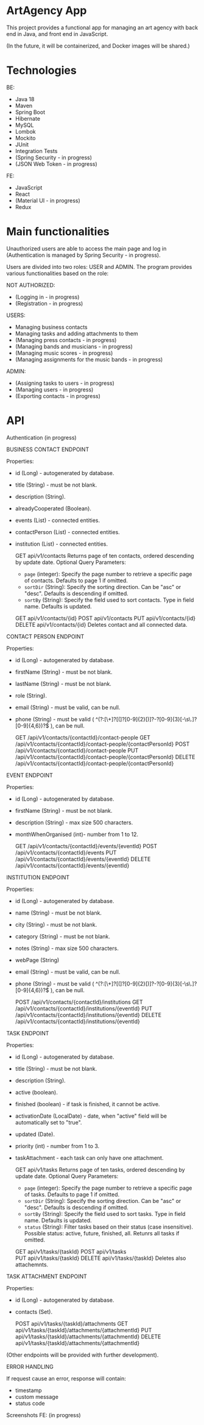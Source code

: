 # ArtAgency App

This project provides a functional app for managing an art agency with back end in Java, 
and front end in JavaScript. 

(In the future, it will be containerized, and Docker images will be shared.)

# Technologies

BE:
- Java 18
- Maven
- Spring Boot
- Hibernate
- MySQL
- Lombok
- Mockito
- JUnit
- Integration Tests
- (Spring Security - in progress)
- (JSON Web Token - in progress)

FE:
- JavaScript
- React
- (Material UI - in progress)
- Redux
    
# Main functionalities

Unauthorized users are able to access the main page and log in 
(Authentication is managed by Spring Security - in progress).

Users are divided into two roles: USER and ADMIN. 
The program provides various functionalities based on the role:

NOT AUTHORIZED:
- (Logging in - in progress)
- (Registration - in progress)

USERS:
- Managing business contacts
- Managing tasks and adding attachments to them
- (Managing press contacts - in progress)
- (Managing bands and musicians - in progress)
- (Managing music scores - in progress)
- (Managing assignments for the music bands - in progress)

ADMIN:
- (Assigning tasks to users - in progress)
- (Managing users - in progress)
- (Exporting contacts - in progress)

# API

Authentication (in progress)


BUSINESS CONTACT ENDPOINT

Properties:
- id (Long) - autogenerated by database.
- title (String) - must be not blank.
- description (String).
- alreadyCooperated (Boolean).
- events (List<Event>) - connected entities.
- contactPerson (List<contactPerson>) - connected entities.
- institution (List<institution>) - connected entities.

   
    GET api/v1/contacts     Returns page of ten contacts, ordered descending by update date.
     Optional Query Parameters:
    - `page` (integer): Specify the page number to retrieve a specific page of contacts. Defaults to page 1 if omitted.
    - `sortDir` (String): Specify the sorting direction. Can be "asc" or "desc". Defaults is descending if omitted.
    - `sortBy` (String): Specify the field used to sort contacts. Type in field name. Defaults is updated.

    GET api/v1/contacts/{id}
    POST api/v1/contacts
    PUT api/v1/contacts/{id}
    DELETE api/v1/contacts/{id}     Deletes contact and all connected data.



CONTACT PERSON ENDPOINT

Properties:
- id (Long) - autogenerated by database.
- firstName (String) - must be not blank.
- lastName (String) - must be not blank.
- role (String).
- email (String) - must be valid, can be null.
- phone (String) - must be valid ( ^(?:[\\+]?[(]?[0-9]{2}[)]?-?[0-9]{3}[-\\s\\.]?[0-9]{4,6})?$ ), can be null.


    GET /api/v1/contacts/{contactId}/contact-people
    GET /api/v1/contacts/{contactId}/contact-people/{contactPersonId}
    POST /api/v1/contacts/{contactId}/contact-people
    PUT /api/v1/contacts/{contactId}/contact-people/{contactPersonId}
    DELETE /api/v1/contacts/{contactId}/contact-people/{contactPersonId}

EVENT ENDPOINT

Properties:
- id (Long) - autogenerated by database.
- firstName (String) - must be not blank.
- description (String) - max size 500 characters.
- monthWhenOrganised (int)- number from 1 to 12. 


    GET /api/v1/contacts/{contactId}/events/{eventId}
    POST /api/v1/contacts/{contactId}/events
    PUT /api/v1/contacts/{contactId}/events/{eventId}
    DELETE /api/v1/contacts/{contactId}/events/{eventId}


INSTITUTION ENDPOINT

Properties:
- id (Long) - autogenerated by database.
- name (String) - must be not blank.
- city (String) - must be not blank.
- category (String) - must be not blank.
- notes (String) - max size 500 characters.
- webPage (String)
- email (String) - must be valid, can be null.
- phone (String) - must be valid ( ^(?:[\\+]?[(]?[0-9]{2}[)]?-?[0-9]{3}[-\\s\\.]?[0-9]{4,6})?$ ), can be null.


    POST /api/v1/contacts/{contactId}/institutions
    GET /api/v1/contacts/{contactId}/institutions/{eventId}
    PUT /api/v1/contacts/{contactId}/institutions/{eventId}
    DELETE /api/v1/contacts/{contactId}/institutions/{eventId}


TASK ENDPOINT

Properties:
- id (Long) - autogenerated by database.
- title (String) - must be not blank.
- description (String).
- active (boolean).
- finished (boolean) - if task is finished, it cannot be active.
- activationDate (LocalDate) - date, when "active" field will be automatically set to "true".
- updated (Date).
- priority (int) - number from 1 to 3.
- taskAttachment - each task can only have one attachment.


    GET api/v1/tasks  Returns page of ten tasks, ordered descending by update date.
    Optional Query Parameters:
    - `page` (integer): Specify the page number to retrieve a specific page of tasks. Defaults to page 1 if omitted.
    - `sortDir` (String): Specify the sorting direction. Can be "asc" or "desc". Defaults is descending if omitted.
    - `sortBy` (String): Specify the field used to sort tasks. Type in field name. Defaults is updated.
    - `status` (String): Filter tasks based on their status (case insensitive). Possible status: active, future, finished, all. 
    Retunrs all tasks if omitted.

    GET api/v1/tasks/{taskId}
    POST api/v1/tasks  
    PUT api/v1/tasks/{taskId}
    DELETE api/v1/tasks/{taskId} Deletes also attachemnts.

TASK ATTACHMENT ENDPOINT

Properties:
- id (Long) - autogenerated by database.
- contacts (Set<Contacts>).

    
    POST api/v1/tasks/{taskId}/attachments
    GET api/v1/tasks/{taskId}/attachments/{attachmentId}
    PUT api/v1/tasks/{taskId}/attachments/{attachmentId}
    DELETE api/v1/tasks/{taskId}/attachments/{attachmentId}

(Other endpoints will be provided with further development).

ERROR HANDLING 

If request cause an error, response will contain:
- timestamp
- custom message
- status code


Screenshots FE:
(in progress)
